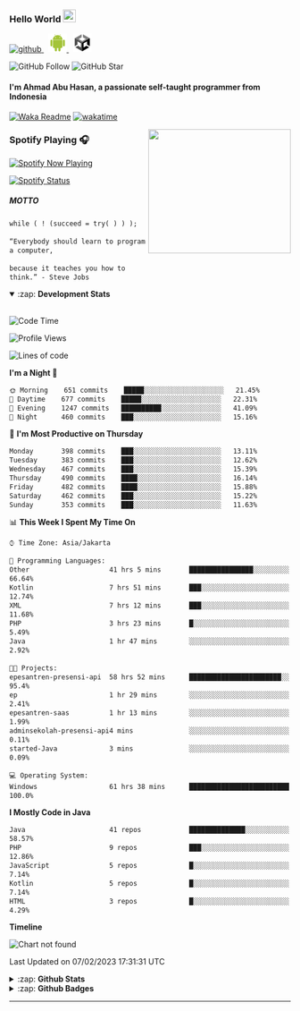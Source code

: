 ### Hello World <img src="https://github.com/eby8zevin/eby8zevin/blob/main/assets/Hi.gif"  width="23" height="23">

<p align="left">
  <a href="https://github.com/eby8zevin" target="_blank">
    <img src="https://github.com/eby8zevin/eby8zevin/blob/main/assets/GitHub.png" alt="github" width="33" height="33"/>
  </a>
  &nbsp;
  <a href="https://github.com/eby8zevin/QRBarcode" target="_blank">
    <img src="https://raw.githubusercontent.com/devicons/devicon/master/icons/android/android-plain.svg" alt="android" width="33" height="33"/>
  </a>
  &nbsp;
  <a href="https://github.com/eby8zevin/unity-ARMarker" target="_blank">
    <img src="https://raw.githubusercontent.com/devicons/devicon/master/icons/unity/unity-original.svg" alt="unity" width="33" height="33"/>
  </a>
</p>

![GitHub Follow](https://img.shields.io/github/followers/eby8zevin.svg?style=social&label=Follow)
![GitHub Star](https://img.shields.io/github/stars/eby8zevin?affiliations=OWNER%2CCOLLABORATOR&style=social&label=Star)

#### I'm Ahmad Abu Hasan, a passionate self-taught programmer from Indonesia

[![Waka Readme](https://github.com/eby8zevin/eby8zevin/actions/workflows/anmol098.yml/badge.svg)](https://github.com/eby8zevin/eby8zevin/actions/workflows/anmol098.yml)
[![wakatime](https://wakatime.com/badge/user/bbcd646f-1daf-4865-a20e-46d4c803e6f8.svg)](https://wakatime.com/@bbcd646f-1daf-4865-a20e-46d4c803e6f8)

<img src="https://github.com/eby8zevin/eby8zevin/blob/main/assets/Octocat.png" width="255" height="222" align='right'>

### Spotify Playing 🎧

[<img src="https://spotify-now-playing-ahmadabuhasan.vercel.app/api/spotify-playing" alt="Spotify Now Playing" width="350" />](https://open.spotify.com/user/gr3y7pr12w9ol2dy2ccdb10e7)

[<img src="https://readme-spotify-status-ahmadabuhasan.vercel.app/api/run-spotify-status" alt="Spotify Status" width="350" />](https://open.spotify.com/user/gr3y7pr12w9ol2dy2ccdb10e7)

##### MOTTO

```
while ( ! (succeed = try( ) ) );

“Everybody should learn to program a computer,

because it teaches you how to think.” - Steve Jobs
```

<details open>
  <summary> :zap: <b>Development Stats</b> </summary>
<br/>

<!--START_SECTION:waka-->
![Code Time](http://img.shields.io/badge/Code%20Time-2%2C687%20hrs%2015%20mins-blue)

![Profile Views](http://img.shields.io/badge/Profile%20Views-12-blue)

![Lines of code](https://img.shields.io/badge/From%20Hello%20World%20I%27ve%20Written-248%20Thousand%20lines%20of%20code-blue)

**I'm a Night 🦉** 

```text
🌞 Morning    651 commits    █████░░░░░░░░░░░░░░░░░░░░   21.45% 
🌆 Daytime    677 commits    █████░░░░░░░░░░░░░░░░░░░░   22.31% 
🌃 Evening    1247 commits   ██████████░░░░░░░░░░░░░░░   41.09% 
🌙 Night      460 commits    ███░░░░░░░░░░░░░░░░░░░░░░   15.16%

```
📅 **I'm Most Productive on Thursday** 

```text
Monday       398 commits    ███░░░░░░░░░░░░░░░░░░░░░░   13.11% 
Tuesday      383 commits    ███░░░░░░░░░░░░░░░░░░░░░░   12.62% 
Wednesday    467 commits    ███░░░░░░░░░░░░░░░░░░░░░░   15.39% 
Thursday     490 commits    ████░░░░░░░░░░░░░░░░░░░░░   16.14% 
Friday       482 commits    ████░░░░░░░░░░░░░░░░░░░░░   15.88% 
Saturday     462 commits    ███░░░░░░░░░░░░░░░░░░░░░░   15.22% 
Sunday       353 commits    ███░░░░░░░░░░░░░░░░░░░░░░   11.63%

```


📊 **This Week I Spent My Time On** 

```text
⌚︎ Time Zone: Asia/Jakarta

💬 Programming Languages: 
Other                    41 hrs 5 mins       ████████████████░░░░░░░░░   66.64% 
Kotlin                   7 hrs 51 mins       ███░░░░░░░░░░░░░░░░░░░░░░   12.74% 
XML                      7 hrs 12 mins       ███░░░░░░░░░░░░░░░░░░░░░░   11.68% 
PHP                      3 hrs 23 mins       █░░░░░░░░░░░░░░░░░░░░░░░░   5.49% 
Java                     1 hr 47 mins        ░░░░░░░░░░░░░░░░░░░░░░░░░   2.92%

🐱‍💻 Projects: 
epesantren-presensi-api  58 hrs 52 mins      ███████████████████████░░   95.4% 
ep                       1 hr 29 mins        ░░░░░░░░░░░░░░░░░░░░░░░░░   2.41% 
epesantren-saas          1 hr 13 mins        ░░░░░░░░░░░░░░░░░░░░░░░░░   1.99% 
adminsekolah-presensi-api4 mins              ░░░░░░░░░░░░░░░░░░░░░░░░░   0.11% 
started-Java             3 mins              ░░░░░░░░░░░░░░░░░░░░░░░░░   0.09%

💻 Operating System: 
Windows                  61 hrs 38 mins      █████████████████████████   100.0%

```

**I Mostly Code in Java** 

```text
Java                     41 repos            ██████████████░░░░░░░░░░░   58.57% 
PHP                      9 repos             ███░░░░░░░░░░░░░░░░░░░░░░   12.86% 
JavaScript               5 repos             █░░░░░░░░░░░░░░░░░░░░░░░░   7.14% 
Kotlin                   5 repos             █░░░░░░░░░░░░░░░░░░░░░░░░   7.14% 
HTML                     3 repos             █░░░░░░░░░░░░░░░░░░░░░░░░   4.29%

```


**Timeline**

![Chart not found](https://raw.githubusercontent.com/eby8zevin/eby8zevin/main/charts/bar_graph.png) 


 Last Updated on 07/02/2023 17:31:31 UTC
<!--END_SECTION:waka-->

</details>

<details>
  <summary> :zap: <b>Github Stats</b> </summary>
<p align="center">:heart:</p>
<p align="center"><a href="https://github.com/eby8zevin">
  <img src="https://github-readme-stats.vercel.app/api?username=eby8zevin&show_icons=true&theme=dark&line_height=20">
  <img src="https://github-readme-stats.vercel.app/api/top-langs/?username=eby8zevin&layout=compact&theme=dark">
</a></p>
<p align="center">
  <a href="https://github.com/eby8zevin">
    <img src="https://github-readme-streak-stats.herokuapp.com/?user=eby8zevin&theme=dark"/>
  </a>
</p>
</details>

<details>
  <summary> :zap: <b>Github Badges</b> </summary>
  <br>
  <a href='https://archiveprogram.github.com/'><img src='https://raw.githubusercontent.com/acervenky/animated-github-badges/master/assets/acbadge.gif' width='40' height='40'></a> 
  <a href='https://docs.github.com/en/developers'><img src='https://raw.githubusercontent.com/acervenky/animated-github-badges/master/assets/devbadge.gif' width='40' height='40'></a> 
  <a href='https://github.com/pricing'><img src='https://raw.githubusercontent.com/acervenky/animated-github-badges/master/assets/pro.gif' width='40' height='40'></a> 
  <a href='https://stars.github.com/'><img src='https://raw.githubusercontent.com/acervenky/animated-github-badges/master/assets/starbadge.gif' width='35' height='35'></a> 
  <a href='https://docs.github.com/en/github/supporting-the-open-source-community-with-github-sponsors'><img src='https://raw.githubusercontent.com/acervenky/animated-github-badges/master/assets/sponsorbadge.gif' width='35' height='35'></a>
</details>

---
